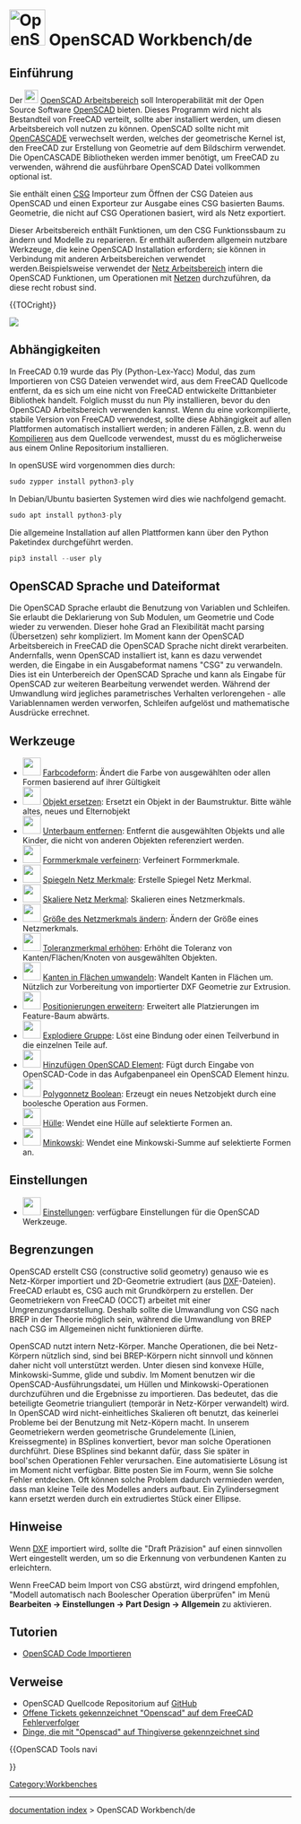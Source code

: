 # <img alt="OpenSCAD Arbeitsbereichssymbol" src=images/Workbench_OpenSCAD.svg  style="width:64px;"> OpenSCAD Workbench/de

## Einführung

Der <img alt="" src=images/Workbench_OpenSCAD.svg  style="width:24px;"> [OpenSCAD Arbeitsbereich](OpenSCAD_Workbench/de.md) soll Interoperabilität mit der Open Source Software [OpenSCAD](http://www.openscad.org/) bieten. Dieses Programm wird nicht als Bestandteil von FreeCAD verteilt, sollte aber installiert werden, um diesen Arbeitsbereich voll nutzen zu können. OpenSCAD sollte nicht mit [OpenCASCADE](OpenCASCADE/de.md) verwechselt werden, welches der geometrische Kernel ist, den FreeCAD zur Erstellung von Geometrie auf dem Bildschirm verwendet. Die OpenCASCADE Bibliotheken werden immer benötigt, um FreeCAD zu verwenden, während die ausführbare OpenSCAD Datei vollkommen optional ist.

Sie enthält einen [CSG](OpenSCAD_CSG/de.md) Importeur zum Öffnen der CSG Dateien aus OpenSCAD und einen Exporteur zur Ausgabe eines CSG basierten Baums. Geometrie, die nicht auf CSG Operationen basiert, wird als Netz exportiert.

Dieser Arbeitsbereich enthält Funktionen, um den CSG Funktionssbaum zu ändern und Modelle zu reparieren. Er enthält außerdem allgemein nutzbare Werkzeuge, die keine OpenSCAD Installation erfordern; sie können in Verbindung mit anderen Arbeitsbereichen verwendet werden.Beispielsweise verwendet der [Netz Arbeitsbereich](Mesh_Workbench/de.md) intern die OpenSCAD Funktionen, um Operationen mit [Netzen](mesh/de.md) durchzuführen, da diese recht robust sind.


{{TOCright}}

![](images/OpenSCADexamaple1.png )

## Abhängigkeiten

In FreeCAD 0.19 wurde das Ply (Python-Lex-Yacc) Modul, das zum Importieren von CSG Dateien verwendet wird, aus dem FreeCAD Quellcode entfernt, da es sich um eine nicht von FreeCAD entwickelte Drittanbieter Bibliothek handelt. Folglich musst du nun Ply installieren, bevor du den OpenSCAD Arbeitsbereich verwenden kannst. Wenn du eine vorkompilierte, stabile Version von FreeCAD verwendest, sollte diese Abhängigkeit auf allen Plattformen automatisch installiert werden; in anderen Fällen, z.B. wenn du [Kompilieren](Compiling/de.md) aus dem Quellcode verwendest, musst du es möglicherweise aus einem Online Repositorium installieren.

In openSUSE wird vorgenommen dies durch: 
```python
sudo zypper install python3-ply
```

In Debian/Ubuntu basierten Systemen wird dies wie nachfolgend gemacht. 
```python
sudo apt install python3-ply
```

Die allgemeine Installation auf allen Plattformen kann über den Python Paketindex durchgeführt werden. 
```python
pip3 install --user ply
```

## OpenSCAD Sprache und Dateiformat 

Die OpenSCAD Sprache erlaubt die Benutzung von Variablen und Schleifen. Sie erlaubt die Deklarierung von Sub Modulen, um Geometrie und Code wieder zu verwenden. Dieser hohe Grad an Flexibilität macht parsing (Übersetzen) sehr kompliziert. Im Moment kann der OpenSCAD Arbeitsbereich in FreeCAD die OpenSCAD Sprache nicht direkt verarbeiten. Andernfalls, wenn OpenSCAD installiert ist, kann es dazu verwendet werden, die Eingabe in ein Ausgabeformat namens \"CSG\" zu verwandeln. Dies ist ein Unterbereich der OpenSCAD Sprache und kann als Eingabe für OpenSCAD zur weiteren Bearbeitung verwendet werden. Während der Umwandlung wird jegliches parametrisches Verhalten verlorengehen - alle Variablennamen werden verworfen, Schleifen aufgelöst und mathematische Ausdrücke errechnet.

## Werkzeuge

-   <img alt="" src=images/OpenSCAD_ColorCodeShape.svg  style="width:32px;"> [Farbcodeform](OpenSCAD_ColorCodeShape/de.md): Ändert die Farbe von ausgewählten oder allen Formen basierend auf ihrer Gültigkeit
-   <img alt="" src=images/OpenSCAD_ReplaceObject.svg  style="width:32px;"> [Objekt ersetzen](OpenSCAD_ReplaceObject/de.md): Ersetzt ein Objekt in der Baumstruktur. Bitte wähle altes, neues und Elternobjekt
-   <img alt="" src=images/OpenSCAD_RemoveSubtree.svg  style="width:32px;"> [Unterbaum entfernen](OpenSCAD_RemoveSubtree/de.md): Entfernt die ausgewählten Objekts und alle Kinder, die nicht von anderen Objekten referenziert werden.
-   <img alt="" src=images/OpenSCAD_RefineShapeFeature.svg  style="width:32px;"> [Formmerkmale verfeinern](OpenSCAD_RefineShapeFeature/de.md): Verfeinert Formmerkmale.
-   <img alt="" src=images/OpenSCAD_MirrorMeshFeature.svg  style="width:32px;"> [Spiegeln Netz Merkmale](OpenSCAD_MirrorMeshFeature/de.md): Erstelle Spiegel Netz Merkmal.
-   <img alt="" src=images/OpenSCAD_ScaleMeshFeature.svg  style="width:32px;"> [Skaliere Netz Merkmal](OpenSCAD_ScaleMeshFeature/de.md): Skalieren eines Netzmerkmals.
-   <img alt="" src=images/OpenSCAD_ResizeMeshFeature.svg  style="width:32px;"> [Größe des Netzmerkmals ändern](OpenSCAD_ResizeMeshFeature/de.md): Ändern der Größe eines Netzmerkmals.
-   <img alt="" src=images/OpenSCAD_IncreaseToleranceFeature.svg  style="width:32px;"> [Toleranzmerkmal erhöhen](OpenSCAD_IncreaseToleranceFeature/de.md): Erhöht die Toleranz von Kanten/Flächen/Knoten von ausgewählten Objekten.
-   <img alt="" src=images/OpenSCAD_Edgestofaces.svg  style="width:32px;"> [Kanten in Flächen umwandeln](OpenSCAD_Edgestofaces/de.md): Wandelt Kanten in Flächen um. Nützlich zur Vorbereitung von importierter DXF Geometrie zur Extrusion.
-   <img alt="" src=images/OpenSCAD_ExpandPlacements.svg  style="width:32px;"> [Positionierungen erweitern](OpenSCAD_ExpandPlacements/de.md): Erweitert alle Platzierungen im Feature-Baum abwärts.
-   <img alt="" src=images/OpenSCAD_ExplodeGroup.svg  style="width:32px;"> [Explodiere Gruppe](OpenSCAD_ExplodeGroup/de.md): Löst eine Bindung oder einen Teilverbund in die einzelnen Teile auf.
-   <img alt="" src=images/OpenSCAD_AddOpenSCADElement.svg  style="width:32px;"> [Hinzufügen OpenSCAD Element](OpenSCAD_AddOpenSCADElement/de.md): Fügt durch Eingabe von OpenSCAD-Code in das Aufgabenpaneel ein OpenSCAD Element hinzu.
-   <img alt="" src=images/OpenSCAD_MeshBoolean.svg  style="width:32px;"> [Polygonnetz Boolean](OpenSCAD_MeshBoolean/de.md): Erzeugt ein neues Netzobjekt durch eine boolesche Operation aus Formen.
-   <img alt="" src=images/OpenSCAD_Hull.svg  style="width:32px;"> [Hülle](OpenSCAD_Hull/de.md): Wendet eine Hülle auf selektierte Formen an.
-   <img alt="" src=images/OpenSCAD_Minkowski.svg  style="width:32px;"> [Minkowski](OpenSCAD_Minkowski/de.md): Wendet eine Minkowski-Summe auf selektierte Formen an.

## Einstellungen

-   <img alt="" src=images/Std_DlgPreferences.svg  style="width:32px;"> [Einstellungen](OpenSCAD_Preferences/de.md): verfügbare Einstellungen für die OpenSCAD Werkzeuge.

## Begrenzungen

OpenSCAD erstellt CSG (constructive solid geometry) genauso wie es Netz-Körper importiert und 2D-Geometrie extrudiert (aus [DXF](DXF/de.md)-Dateien). FreeCAD erlaubt es, CSG auch mit Grundkörpern zu erstellen. Der Geometriekern von FreeCAD (OCCT) arbeitet mit einer Umgrenzungsdarstellung. Deshalb sollte die Umwandlung von CSG nach BREP in der Theorie möglich sein, während die Umwandlung von BREP nach CSG im Allgemeinen nicht funktionieren dürfte.

OpenSCAD nutzt intern Netz-Körper. Manche Operationen, die bei Netz-Körpern nützlich sind, sind bei BREP-Körpern nicht sinnvoll und können daher nicht voll unterstützt werden. Unter diesen sind konvexe Hülle, Minkowski-Summe, glide und subdiv. Im Moment benutzen wir die OpenSCAD-Ausführungsdatei, um Hüllen und Minkowski-Operationen durchzuführen und die Ergebnisse zu importieren. Das bedeutet, das die beteiligte Geometrie trianguliert (temporär in Netz-Körper verwandelt) wird. In OpenSCAD wird nicht-einheitliches Skalieren oft benutzt, das keinerlei Probleme bei der Benutzung mit Netz-Köpern macht. In unserem Geometriekern werden geometrische Grundelemente (Linien, Kreissegmente) in BSplines konvertiert, bevor man solche Operationen durchführt. Diese BSplines sind bekannt dafür, dass Sie später in bool\'schen Operationen Fehler verursachen. Eine automatisierte Lösung ist im Moment nicht verfügbar. Bitte posten Sie im Fourm, wenn Sie solche Fehler entdecken. Oft können solche Problem dadurch vermieden werden, dass man kleine Teile des Modelles anders aufbaut. Ein Zylindersegment kann ersetzt werden durch ein extrudiertes Stück einer Ellipse.

## Hinweise

Wenn [DXF](DXF/de.md) importiert wird, sollte die \"Draft Präzision\" auf einen sinnvollen Wert eingestellt werden, um so die Erkennung von verbundenen Kanten zu erleichtern.

Wenn FreeCAD beim Import von CSG abstürzt, wird dringend empfohlen, \"Modell automatisch nach Boolescher Operation überprüfen\" im Menü **Bearbeiten → Einstellungen → Part Design → Allgemein** zu aktivieren.

## Tutorien

-   [OpenSCAD Code Importieren](Import_OpenSCAD_code/de.md)

## Verweise

-   OpenSCAD Quellcode Repositorium auf [GitHub](https://github.com/openscad/openscad)
-   [Offene Tickets gekennzeichnet \"Openscad\" auf dem FreeCAD Fehlerverfolger](https://freecadweb.org/tracker/search.php?tag_string=OpenSCAD)
-   [Dinge, die mit \"Openscad\" auf Thingiverse gekennzeichnet sind](http://www.thingiverse.com/tag:openscad)





{{OpenSCAD Tools navi

}} 

[Category:Workbenches](Category:Workbenches.md)

---
[documentation index](../README.md) > OpenSCAD Workbench/de
